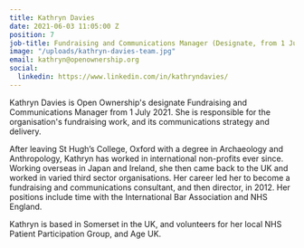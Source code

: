 ```yaml
---
title: Kathryn Davies
date: 2021-06-03 11:05:00 Z
position: 7
job-title: Fundraising and Communications Manager (Designate, from 1 July)
image: "/uploads/kathryn-davies-team.jpg"
email: kathryn@openownership.org
social:
  linkedin: https://www.linkedin.com/in/kathryndavies/
---
```


Kathryn Davies is Open Ownership's designate Fundraising and Communications Manager from 1 July 2021. She is responsible for the organisation's fundraising work, and its communications strategy and delivery.

After leaving St Hugh’s College, Oxford with a degree in Archaeology and Anthropology, Kathryn has worked in international non-profits ever since.  Working overseas in Japan and Ireland, she then came back to the UK and worked in varied third sector organisations. Her career led her to become a fundraising and communications consultant, and then director, in 2012. Her positions include time with the International Bar Association and NHS England.

Kathryn is based in Somerset in the UK, and volunteers for her local NHS Patient Participation Group, and Age UK.